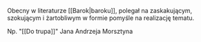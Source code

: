 Obecny w literaturze [[Barok|baroku]], polegał na zaskakującym, szokującym i żartobliwym w formie pomyśle na realizację tematu.

Np. "[[Do trupa]]" Jana Andrzeja Morsztyna